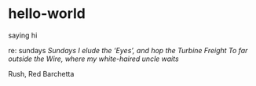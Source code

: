 # hello-world
saying hi

re: sundays
*Sundays I elude the ‘Eyes’, and hop the Turbine Freight
To far outside the Wire, where my white-haired uncle waits*

Rush, Red Barchetta
